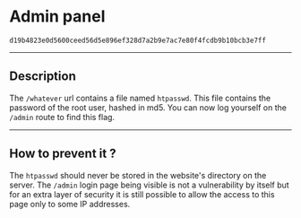# Admin panel

`d19b4823e0d5600ceed56d5e896ef328d7a2b9e7ac7e80f4fcdb9b10bcb3e7ff`

---

## Description

The `/whatever` url contains a file named `htpasswd`. This file contains the password of the root user, hashed in md5.
You can now log yourself on the `/admin` route to find this flag.

---

## How to prevent it ?

The `htpasswd` should never be stored in the website's directory on the server. The `/admin` login page being visible is not a vulnerability by itself but for an extra layer of security it is still possible to allow the access to this page only to some IP addresses.